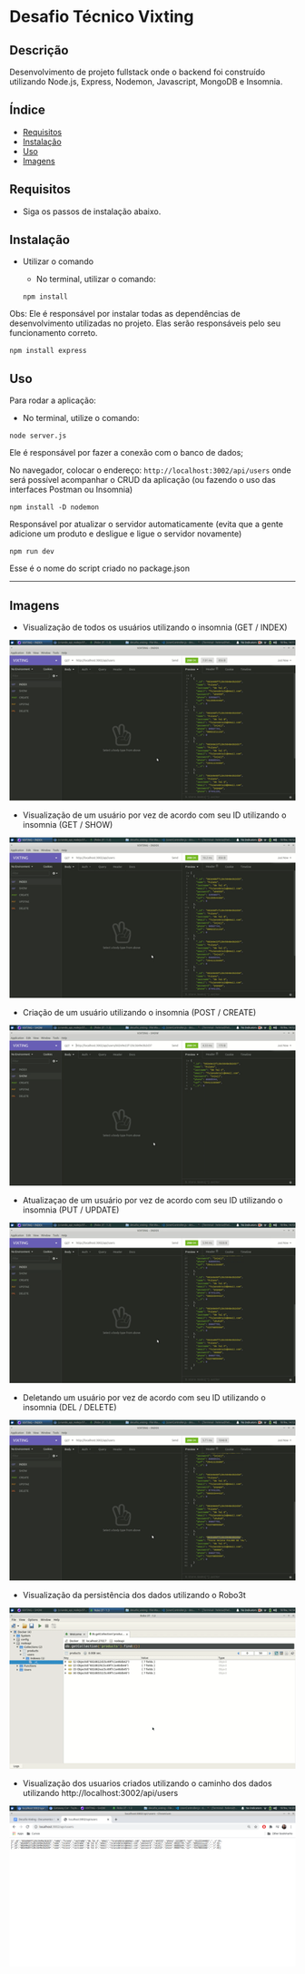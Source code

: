 #  Desafio Técnico Vixting 

## Descrição
Desenvolvimento de projeto fullstack onde o backend foi construído utilizando Node.js, Express, Nodemon, Javascript, MongoDB e Insomnia.


## Índice
- [Requisitos](#Requisitos)
- [Instalação](#Instalação)
- [Uso](#Uso)
- [Imagens](#Imagens)



## Requisitos
- Siga os passos de instalação abaixo. 

## Instalação
- Utilizar o comando
  - No terminal, utilizar o comando: 

  ``` 
  npm install 
  ```
Obs: Ele é responsável por instalar todas as dependências de desenvolvimento utilizadas no projeto. Elas serão responsáveis pelo seu funcionamento correto. 

```
npm install express
```


## Uso
Para rodar a aplicação:
- No terminal, utilize o comando:
```
node server.js
```

Ele é responsável por fazer a conexão com o banco de dados;

No navegador, colocar o endereço: `http://localhost:3002/api/users` onde será possível acompanhar o CRUD da aplicação (ou fazendo o uso das interfaces Postman ou Insomnia)

```
npm install -D nodemon
```

Responsável por atualizar o servidor automaticamente (evita que a gente adicione um produto e desligue e ligue o servidor novamente)

```
npm run dev
```

Esse é o nome do script criado no package.json

---

## Imagens

- Visualização de todos os usuários utilizando o insomnia (GET / INDEX)

<p align="center">
  <img src="./imagens/index.gif" title="Página de Produtos">
</p>

- Visualização de um usuário por vez de acordo com seu ID utilizando o insomnia (GET / SHOW)

<p align="center">
  <img src="./imagens/show.gif" title="Página de Carrinho">
</p>

- Criação de um usuário utilizando o insomnia (POST / CREATE)

<p align="center">
  <img src="./imagens/create.gif" title="Criando um produto no Insomnia">
</p>

- Atualizaçao de um usuário por vez de acordo com seu ID utilizando o insomnia (PUT / UPDATE)

<p align="center">
  <img src="./imagens/update.gif" title="Criando um produto no Insomnia">
</p>

- Deletando um usuário por vez de acordo com seu ID utilizando o insomnia (DEL / DELETE)

<p align="center">
  <img src="./imagens/delete.gif" title="Criando um produto no Insomnia">
</p>


- Visualização da persistência dos dados utilizando o Robo3t 
<p align="center">
  <img src="./imagens/robo3t.gif" title="Criando um produto no Insomnia">
</p>


- Visualização dos usuarios criados utilizando o caminho dos dados utilizando http://localhost:3002/api/users
<p align="center">
  <img src="./imagens/users.png" title="Criando um produto no Insomnia">
</p>
